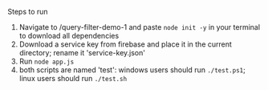 Steps to run
1. Navigate to /query-filter-demo-1 and paste ```node init -y``` in your terminal to download all dependencies
2. Download a service key from firebase and place it in the current directory; rename it 'service-key.json'
3. Run ```node app.js```
4. both scripts are named 'test': windows users should run ```./test.ps1```; linux users should run ```./test.sh```